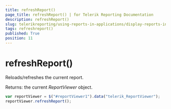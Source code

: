 ```yaml
---
title: refreshReport()
page_title: refreshReport() | for Telerik Reporting Documentation
description: refreshReport()
slug: telerikreporting/using-reports-in-applications/display-reports-in-applications/web-application/html5-report-viewer/api-reference/reportviewer/methods/refreshreport()
tags: refreshreport()
published: True
position: 11
---
```


# refreshReport()



Reloads/refreshes the current report.

Returns: the current *ReportViewer* object.

    
````js
var reportViewer = $("#reportViewer1").data("telerik_ReportViewer");
reportViewer.refreshReport();
````

